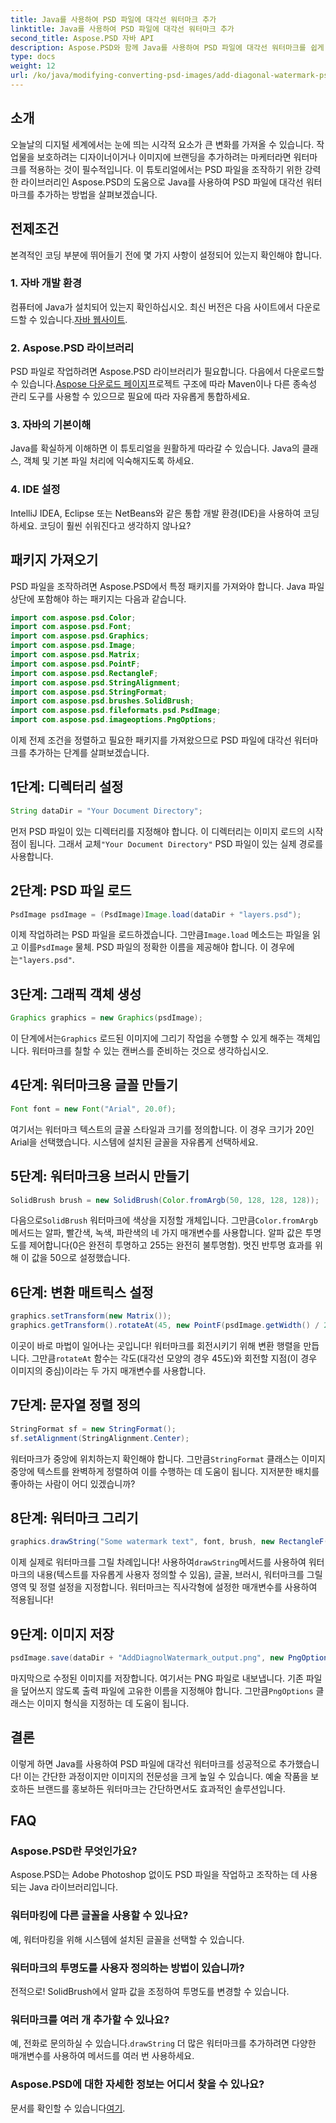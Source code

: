 ```yaml
---
title: Java를 사용하여 PSD 파일에 대각선 워터마크 추가
linktitle: Java를 사용하여 PSD 파일에 대각선 워터마크 추가
second_title: Aspose.PSD 자바 API
description: Aspose.PSD와 함께 Java를 사용하여 PSD 파일에 대각선 워터마크를 쉽게 추가하는 방법을 알아보세요. 자신있게 이미지를 향상시키기 위한 단계별 가이드입니다.
type: docs
weight: 12
url: /ko/java/modifying-converting-psd-images/add-diagonal-watermark-psd-files/
---
```

## 소개
오늘날의 디지털 세계에서는 눈에 띄는 시각적 요소가 큰 변화를 가져올 수 있습니다. 작업물을 보호하려는 디자이너이거나 이미지에 브랜딩을 추가하려는 마케터라면 워터마크를 적용하는 것이 필수적입니다. 이 튜토리얼에서는 PSD 파일을 조작하기 위한 강력한 라이브러리인 Aspose.PSD의 도움으로 Java를 사용하여 PSD 파일에 대각선 워터마크를 추가하는 방법을 살펴보겠습니다.
## 전제조건
본격적인 코딩 부분에 뛰어들기 전에 몇 가지 사항이 설정되어 있는지 확인해야 합니다.
### 1. 자바 개발 환경
 컴퓨터에 Java가 설치되어 있는지 확인하십시오. 최신 버전은 다음 사이트에서 다운로드할 수 있습니다.[자바 웹사이트](https://www.oracle.com/java/technologies/javase-jdk11-downloads.html).
### 2. Aspose.PSD 라이브러리
 PSD 파일로 작업하려면 Aspose.PSD 라이브러리가 필요합니다. 다음에서 다운로드할 수 있습니다.[Aspose 다운로드 페이지](https://releases.aspose.com/psd/java/)프로젝트 구조에 따라 Maven이나 다른 종속성 관리 도구를 사용할 수 있으므로 필요에 따라 자유롭게 통합하세요.
### 3. 자바의 기본이해
Java를 확실하게 이해하면 이 튜토리얼을 원활하게 따라갈 수 있습니다. Java의 클래스, 객체 및 기본 파일 처리에 익숙해지도록 하세요.
### 4. IDE 설정
IntelliJ IDEA, Eclipse 또는 NetBeans와 같은 통합 개발 환경(IDE)을 사용하여 코딩하세요. 코딩이 훨씬 쉬워진다고 생각하지 않나요?
## 패키지 가져오기
PSD 파일을 조작하려면 Aspose.PSD에서 특정 패키지를 가져와야 합니다. Java 파일 상단에 포함해야 하는 패키지는 다음과 같습니다.
```java
import com.aspose.psd.Color;
import com.aspose.psd.Font;
import com.aspose.psd.Graphics;
import com.aspose.psd.Image;
import com.aspose.psd.Matrix;
import com.aspose.psd.PointF;
import com.aspose.psd.RectangleF;
import com.aspose.psd.StringAlignment;
import com.aspose.psd.StringFormat;
import com.aspose.psd.brushes.SolidBrush;
import com.aspose.psd.fileformats.psd.PsdImage;
import com.aspose.psd.imageoptions.PngOptions;
```
이제 전제 조건을 정렬하고 필요한 패키지를 가져왔으므로 PSD 파일에 대각선 워터마크를 추가하는 단계를 살펴보겠습니다.
## 1단계: 디렉터리 설정
```java
String dataDir = "Your Document Directory";
```
먼저 PSD 파일이 있는 디렉터리를 지정해야 합니다. 이 디렉터리는 이미지 로드의 시작점이 됩니다. 그래서 교체`"Your Document Directory"` PSD 파일이 있는 실제 경로를 사용합니다.
## 2단계: PSD 파일 로드
```java
PsdImage psdImage = (PsdImage)Image.load(dataDir + "layers.psd");
```
 이제 작업하려는 PSD 파일을 로드하겠습니다. 그만큼`Image.load` 메소드는 파일을 읽고 이를`PsdImage` 물체. PSD 파일의 정확한 이름을 제공해야 합니다. 이 경우에는`"layers.psd"`.
## 3단계: 그래픽 객체 생성
```java
Graphics graphics = new Graphics(psdImage);
```
 이 단계에서는`Graphics` 로드된 이미지에 그리기 작업을 수행할 수 있게 해주는 객체입니다. 워터마크를 칠할 수 있는 캔버스를 준비하는 것으로 생각하십시오.
## 4단계: 워터마크용 글꼴 만들기
```java
Font font = new Font("Arial", 20.0f);
```
여기서는 워터마크 텍스트의 글꼴 스타일과 크기를 정의합니다. 이 경우 크기가 20인 Arial을 선택했습니다. 시스템에 설치된 글꼴을 자유롭게 선택하세요.
## 5단계: 워터마크용 브러시 만들기
```java
SolidBrush brush = new SolidBrush(Color.fromArgb(50, 128, 128, 128));
```
 다음으로`SolidBrush` 워터마크에 색상을 지정할 개체입니다. 그만큼`Color.fromArgb`메서드는 알파, 빨간색, 녹색, 파란색의 네 가지 매개변수를 사용합니다. 알파 값은 투명도를 제어합니다(0은 완전히 투명하고 255는 완전히 불투명함). 멋진 반투명 효과를 위해 이 값을 50으로 설정했습니다.
## 6단계: 변환 매트릭스 설정
```java
graphics.setTransform(new Matrix());
graphics.getTransform().rotateAt(45, new PointF(psdImage.getWidth() / 2, psdImage.getHeight() / 2));
```
 이곳이 바로 마법이 일어나는 곳입니다! 워터마크를 회전시키기 위해 변환 행렬을 만듭니다. 그만큼`rotateAt` 함수는 각도(대각선 모양의 경우 45도)와 회전할 지점(이 경우 이미지의 중심)이라는 두 가지 매개변수를 사용합니다.
## 7단계: 문자열 정렬 정의
```java
StringFormat sf = new StringFormat();
sf.setAlignment(StringAlignment.Center);
```
 워터마크가 중앙에 위치하는지 확인해야 합니다. 그만큼`StringFormat` 클래스는 이미지 중앙에 텍스트를 완벽하게 정렬하여 이를 수행하는 데 도움이 됩니다. 지저분한 배치를 좋아하는 사람이 어디 있겠습니까?
## 8단계: 워터마크 그리기
```java
graphics.drawString("Some watermark text", font, brush, new RectangleF(0, psdImage.getHeight() / 2, psdImage.getWidth(), psdImage.getHeight() / 2), sf);
```
 이제 실제로 워터마크를 그릴 차례입니다! 사용하여`drawString`메서드를 사용하여 워터마크의 내용(텍스트를 자유롭게 사용자 정의할 수 있음), 글꼴, 브러시, 워터마크를 그릴 영역 및 정렬 설정을 지정합니다. 워터마크는 직사각형에 설정한 매개변수를 사용하여 적용됩니다!
## 9단계: 이미지 저장
```java
psdImage.save(dataDir + "AddDiagnolWatermark_output.png", new PngOptions());
```
 마지막으로 수정된 이미지를 저장합니다. 여기서는 PNG 파일로 내보냅니다. 기존 파일을 덮어쓰지 않도록 출력 파일에 고유한 이름을 지정해야 합니다. 그만큼`PngOptions` 클래스는 이미지 형식을 지정하는 데 도움이 됩니다.
## 결론
이렇게 하면 Java를 사용하여 PSD 파일에 대각선 워터마크를 성공적으로 추가했습니다! 이는 간단한 과정이지만 이미지의 전문성을 크게 높일 수 있습니다. 예술 작품을 보호하든 브랜드를 홍보하든 워터마크는 간단하면서도 효과적인 솔루션입니다.

## FAQ
### Aspose.PSD란 무엇인가요?
Aspose.PSD는 Adobe Photoshop 없이도 PSD 파일을 작업하고 조작하는 데 사용되는 Java 라이브러리입니다.
### 워터마킹에 다른 글꼴을 사용할 수 있나요?
예, 워터마킹을 위해 시스템에 설치된 글꼴을 선택할 수 있습니다.
### 워터마크의 투명도를 사용자 정의하는 방법이 있습니까?
전적으로! SolidBrush에서 알파 값을 조정하여 투명도를 변경할 수 있습니다.
### 워터마크를 여러 개 추가할 수 있나요?
 예, 전화로 문의하실 수 있습니다.`drawString` 더 많은 워터마크를 추가하려면 다양한 매개변수를 사용하여 메서드를 여러 번 사용하세요.
### Aspose.PSD에 대한 자세한 정보는 어디서 찾을 수 있나요?
 문서를 확인할 수 있습니다[여기](https://reference.aspose.com/psd/java/).